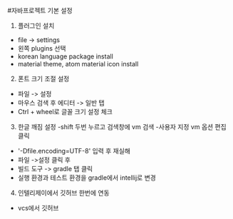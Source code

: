 #자바프로젝트 기본 설정

1. 플러그인 설치
- file -> settings
- 왼쪽 plugins 선택
- korean language package install
- material theme, atom material icon install

2. 폰트 크기 조절 설정
- 파일 -> 설정
- 마우스 검색 후 에디터 -> 일반 탭
- Ctrl + wheel로 글꼴 크기 설정 체크

3. 한글 깨짐 설정
-shift 두번 누르고 검색창에 vm 검색
-사용자 지정 vm 옵션 편집 클릭
- '-Dfile.encoding=UTF-8' 입력 후 재실해
- 파일 ->설정 클릭 후
- 빌드 도구 -> gradle 탭 클릭
- 실행 환경과 테스트 환경을 gradle에서 intellij로 변경

4. 인텔리제이에서 깃허브 한번에 연동
- vcs에서 깃허브